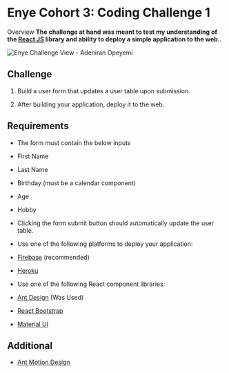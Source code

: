# Enye Cohort 3: Coding Challenge 1

Overview
**The challenge at hand was meant to test my understanding of the [React JS](https://reactjs.org/docs/getting-started.html) library and ability to deploy a simple application to the web..**

![Enye Challenge View - Adeniran Opeyemi](https://picasaweb.google.com/108512913983727128507/6749483450774398545#6749483454105019410 'Enye Challenge View - Adeniran Opeyemi')

## **Challenge**

1.  Build a user form that updates a user table upon submission.

2.  After building your application, deploy it to the web.

## **Requirements**

- The form must contain the below inputs

* First Name

* Last Name

* Birthday (must be a calendar component)

* Age

* Hobby

- Clicking the form submit button should automatically update the user table.

- Use one of the following platforms to deploy your application:

* [Firebase](https://www.robinwieruch.de/firebase-deploy-react-js) (recommended)

* [Heroku](https://dev.to/smithmanny/deploy-your-react-app-to-heroku-2b6f)

- Use one of the following React component libraries:

* [Ant Design](https://ant.design/docs/react/getting-started) (Was Used)

* [React Bootstrap](https://react-bootstrap.github.io/getting-started/introduction)

* [Material UI](https://material-ui.com/getting-started/installation/)

## **Additional**

- [Ant Motion Design](https://motion.ant.design/components/queue-anim#components-queue-anim-demo-simple)
